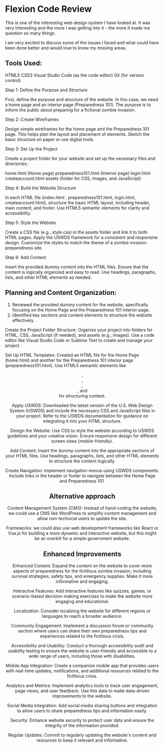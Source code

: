 # Flexion Code Review 

This is one of the interesting web design system I have looked at. It was very interesting and the more I was getting into it - the more it made me question so many things. 

I am very excited to discuss some of the issues I faced and what could have been done better and would love to know my missing areas. 

## Tools Used:

HTML5
CSS3
Visual Studio Code (as the code editor)
Git (for version control)

Step 1: Define the Purpose and Structure

First, define the purpose and structure of the website. In this case, we need a home page and an interior page (Preparedness 101). The purpose is to inform the public about preparing for a fictional zombie invasion.

Step 2: Create Wireframes

Design simple wireframes for the home page and the Preparedness 101 page. This helps plan the layout and placement of elements. Sketch the basic structure on paper or use digital tools. 

Step 3: Set Up the Project

Create a project folder for your website and set up the necessary files and directories:

home.html (Home page)
preparedness101.html (Interior page)
login.html
createaccount.html
assets (folder for CSS, images, and JavaScript)

Step 4: Build the Website Structure

In each HTML file (index.html , preparedness101.html, login.html, createaccount.html), structure the basic HTML layout, including header, main content, and footer. Use HTML5 semantic elements for clarity and accessibility.

Step 5: Style the Website

Create a CSS file (e.g., style.css) in the assets folder and link it to both HTML pages. Apply the USWDS framework for a consistent and responsive design. Customize the styles to match the theme of a zombie invasion preparedness site.

Step 6: Add Content

Insert the provided dummy content into the HTML files. Ensure that the content is logically organized and easy to read. Use headings, paragraphs, lists, and other HTML elements as needed.

## Planning and Content Organization:

1) Reviewed the provided dummy content for the website, specifically focusing on the Home Page and the Preparedness 101 interior page.
2) Identified key sections and content elements to structure the website effectively.

Create the Project Folder Structure:
Organize your project into folders for HTML, CSS, JavaScript (if needed), and assets (e.g., images).
Use a code editor like Visual Studio Code or Sublime Text to create and manage your project.

Set Up HTML Templates:
Created an HTML file for the Home Page (home.html) and another for the Preparedness 101 interior page (preparedness101.html).
Use HTML5 semantic elements like <header>, <nav>, <main>, <section>, and <footer> for structuring content.

Apply USWDS:
Downloaded the latest version of the U.S. Web Design System (USWDS) and include the necessary CSS and JavaScript files in your project.
Refer to the USWDS documentation for guidance on integrating it into your HTML structure.

Design the Website:
Use CSS to style the website according to USWDS guidelines and your creative vision.
Ensure responsive design for different screen sizes (mobile-friendly).

Add Content:
Insert the dummy content into the appropriate sections of your HTML files.
Use headings, paragraphs, lists, and other HTML elements to structure the content logically.

Create Navigation:
Implement navigation menus using USWDS components.
Include links in the header or footer to navigate between the Home Page and Preparedness 101.

## Alternative approach

Content Management System (CMS): Instead of hand-coding the website, we could use a CMS like WordPress to simplify content management and allow non-technical users to update the site.

Frameworks: we could also use web development frameworks like React or Vue.js for building a more dynamic and interactive website, but this might be an overkill for a simple government website.


## Enhanced Improvements

Enhanced Content: Expand the content on the website to cover more aspects of preparedness for the fictitious zombie invasion, including survival strategies, safety tips, and emergency supplies. Make it more informative and engaging.

Interactive Features: Add interactive features like quizzes, games, or scenario-based decision-making exercises to make the website more engaging and educational.

Localization: Consider localizing the website for different regions or languages to reach a broader audience.

Community Engagement: Implement a discussion forum or community section where users can share their own preparedness tips and experiences related to the fictitious crisis.

Accessibility and Usability: Conduct a thorough accessibility audit and usability testing to ensure the website is user-friendly and accessible to a wide range of users, including those with disabilities.

Mobile App Integration: Create a companion mobile app that provides users with real-time updates, notifications, and additional resources related to the fictitious crisis.

Analytics and Metrics: Implement analytics tools to track user engagement, page views, and user feedback. Use this data to make data-driven improvements to the website.

Social Media Integration: Add social media sharing buttons and integration to allow users to share preparedness tips and information easily.

Security: Enhance website security to protect user data and ensure the integrity of the information provided.

Regular Updates: Commit to regularly updating the website's content and resources to keep it relevant and informative.



 

